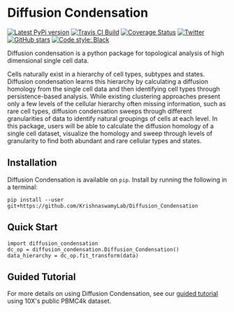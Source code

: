 Diffusion Condensation
================

[![Latest PyPi version](https://img.shields.io/pypi/v/multiscale_phate.svg)](https://pypi.org/project/multiscale_phate/)
[![Travis CI Build](https://api.travis-ci.com/KrishnaswamyLab/Diffusion_Condensation.svg?branch=master)](https://travis-ci.com/KrishnaswamyLab/Diffusion_Condensation/)
[![Coverage Status](https://coveralls.io/repos/github/KrishnaswamyLab/Diffusion_Condensation/badge.svg?branch=master)](https://coveralls.io/github/KrishnaswamyLab/Diffusion_Condensation?branch=master)
[![Twitter](https://img.shields.io/twitter/follow/KrishnaswamyLab.svg?style=social&label=Follow)](https://twitter.com/KrishnaswamyLab)
[![GitHub stars](https://img.shields.io/github/stars/KrishnaswamyLab/Diffusion_Condensation.svg?style=social&label=Stars)](https://github.com/KrishnaswamyLab/Diffusion_Condensation/)
[![Code style: Black](https://img.shields.io/badge/code%20style-black-000000.svg)](https://github.com/psf/black)

Diffusion condensation is a python package for topological analysis of high dimensional single cell data.

Cells naturally exist in a hierarchy of cell types, subtypes and states.  Diffusion condensation learns this hierarchy by calculating a diffusion homology from the single cell data and then identifying cell types through persistence-based analysis. While existing clustering approaches present only a few levels of the cellular hierarchy often missing information, such as rare cell types, diffusion condensation sweeps through different granularities of data to identify natural groupings of cells at each level. In this package, users will be able to calculate the diffusion homology of a single cell dataset, visualize the homology and sweep through levels of granularity to find both abundant and rare cellular types and states.

Installation
------------

Diffusion Condensation is available on `pip`. Install by running the following in a terminal:

```
pip install --user git+https://github.com/KrishnaswamyLab/Diffusion_Condensation
```

Quick Start
-----------

```
import diffusion_condensation
dc_op = diffusion_condensation.Diffusion_Condensation()
data_hierarchy = dc_op.fit_transform(data)
```

Guided Tutorial
-----------

For more details on using Diffusion Condensation, see our [guided tutorial](tutorial/10X_pbmc.ipynb) using 10X's public PBMC4k dataset.
